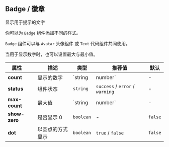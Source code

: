 ## Badge / 徽章

显示用于提示的文字

<ex-code name="ex-badge-default">

你可以为 <code>Badge</code> 组件添加不同的样式。

</ex-code>

<ex-code name="ex-badge-combination">

<code>Badge</code> 组件可以与 <code>Avatar</code> 头像组件 或 <code>Text</code> 代码组件共同使用。

</ex-code>

<ex-code name="ex-badge-limit">

当用于显示数字时，也可以设置最大与最小值。

</ex-code>

<ex-footer edit-link="https://github.com/zeit-ui/vue/edit/master/docs/en-us/components/badge.md">

| 属性&nbsp;&nbsp;&nbsp;&nbsp;&nbsp; | 描述             | 类型              | 推荐值                          | 默认    |
| ---------------------------------- | ---------------- | ----------------- | ------------------------------- | ------- |
| **count**                          | 显示的数字       | `string | number` | -                               | -       |
| **status**                         | 组件状态         | `string`          | `success` / `error` / `warning` | -       |
| **max-count**                      | 最大值           | `string | number` | -                               | -       |
| **show-zero**                      | 是否显示 0       | `boolean`         | -                               | `false` |
| **dot**                            | 以圆点的方式显示 | `boolean`         | `true` / `false`                | `false` |

</ex-footer>
